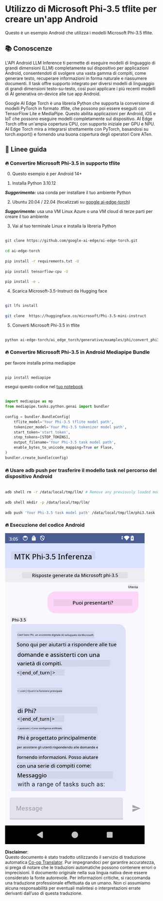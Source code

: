 <!--
CO_OP_TRANSLATOR_METADATA:
{
  "original_hash": "c4fe7f589d179be96a5577b0b8cba6aa",
  "translation_date": "2025-07-17T02:52:14+00:00",
  "source_file": "md/02.Application/01.TextAndChat/Phi3/UsingPhi35TFLiteCreateAndroidApp.md",
  "language_code": "it"
}
-->
# **Utilizzo di Microsoft Phi-3.5 tflite per creare un'app Android**

Questo è un esempio Android che utilizza i modelli Microsoft Phi-3.5 tflite.

## **📚 Conoscenze**

L'API Android LLM Inference ti permette di eseguire modelli di linguaggio di grandi dimensioni (LLM) completamente sul dispositivo per applicazioni Android, consentendoti di svolgere una vasta gamma di compiti, come generare testo, recuperare informazioni in forma naturale e riassumere documenti. Il task offre supporto integrato per diversi modelli di linguaggio di grandi dimensioni testo-su-testo, così puoi applicare i più recenti modelli di AI generativa on-device alle tue app Android.

Google AI Edge Torch è una libreria Python che supporta la conversione di modelli PyTorch in formato .tflite, che possono poi essere eseguiti con TensorFlow Lite e MediaPipe. Questo abilita applicazioni per Android, iOS e IoT che possono eseguire modelli completamente sul dispositivo. AI Edge Torch offre un'ampia copertura CPU, con supporto iniziale per GPU e NPU. AI Edge Torch mira a integrarsi strettamente con PyTorch, basandosi su torch.export() e fornendo una buona copertura degli operatori Core ATen.

## **🪬 Linee guida**

### **🔥 Convertire Microsoft Phi-3.5 in supporto tflite**

0. Questo esempio è per Android 14+

1. Installa Python 3.10.12

***Suggerimento:*** usa conda per installare il tuo ambiente Python

2. Ubuntu 20.04 / 22.04 (focalizzati su [google ai-edge-torch](https://github.com/google-ai-edge/ai-edge-torch))

***Suggerimento:*** usa una VM Linux Azure o una VM cloud di terze parti per creare il tuo ambiente

3. Vai al tuo terminale Linux e installa la libreria Python

```bash

git clone https://github.com/google-ai-edge/ai-edge-torch.git

cd ai-edge-torch

pip install -r requirements.txt -U 

pip install tensorflow-cpu -U

pip install -e .

```

4. Scarica Microsoft-3.5-Instruct da Hugging face

```bash

git lfs install

git clone  https://huggingface.co/microsoft/Phi-3.5-mini-instruct

```

5. Converti Microsoft Phi-3.5 in tflite

```bash

python ai-edge-torch/ai_edge_torch/generative/examples/phi/convert_phi3_to_tflite.py --checkpoint_path  Your Microsoft Phi-3.5-mini-instruct path --tflite_path Your Microsoft Phi-3.5-mini-instruct tflite path  --prefill_seq_len 1024 --kv_cache_max_len 1280 --quantize True

```

### **🔥 Convertire Microsoft Phi-3.5 in Android Mediapipe Bundle**

per favore installa prima mediapipe

```bash

pip install mediapipe

```

esegui questo codice nel [tuo notebook](../../../../../../code/09.UpdateSamples/Aug/Android/convert/convert_phi.ipynb)

```python

import mediapipe as mp
from mediapipe.tasks.python.genai import bundler

config = bundler.BundleConfig(
    tflite_model='Your Phi-3.5 tflite model path',
    tokenizer_model='Your Phi-3.5 tokenizer model path',
    start_token='start_token',
    stop_tokens=[STOP_TOKENS],
    output_filename='Your Phi-3.5 task model path',
    enable_bytes_to_unicode_mapping=True or Flase,
)
bundler.create_bundle(config)

```

### **🔥 Usare adb push per trasferire il modello task nel percorso del dispositivo Android**

```bash

adb shell rm -r /data/local/tmp/llm/ # Remove any previously loaded models

adb shell mkdir -p /data/local/tmp/llm/

adb push 'Your Phi-3.5 task model path' /data/local/tmp/llm/phi3.task

```

### **🔥 Esecuzione del codice Android**

![demo](../../../../../../translated_images/demo.06d5a4246f057d1be99ffad0cbf22f4ac0c41530774d51ff903cfaa1d3cd3c8e.it.png)

**Disclaimer**:  
Questo documento è stato tradotto utilizzando il servizio di traduzione automatica [Co-op Translator](https://github.com/Azure/co-op-translator). Pur impegnandoci per garantire accuratezza, si prega di notare che le traduzioni automatiche possono contenere errori o imprecisioni. Il documento originale nella sua lingua nativa deve essere considerato la fonte autorevole. Per informazioni critiche, si raccomanda una traduzione professionale effettuata da un umano. Non ci assumiamo alcuna responsabilità per eventuali malintesi o interpretazioni errate derivanti dall’uso di questa traduzione.